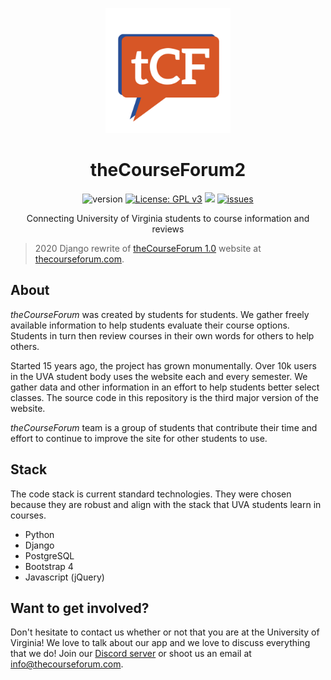 <p align="center">
    <img src="./tcf_website/static/base/img/new_logo.png" alt="logo" width="200"/>
</p>

<h1 align="center">theCourseForum2</h1>

<p align="center">
    <img alt="version" src="https://img.shields.io/badge/version-1.0.0-blue.svg" />
    <a href="https://www.gnu.org/licenses/gpl-3.0" target="_blank"><img alt="License: GPL v3" src="https://img.shields.io/badge/License-GPLv3-blue.svg" /></a>
    <a href="https://github.com/thecourseforum/theCourseForum2/actions?query=workflow%3A%22Continuous+Integration%22+branch%3Amaster"><img src="https://github.com/thecourseforum/theCourseForum2/workflows/Continuous%20Integration/badge.svg?branch=master" /></a>
    <a href=""><img alt="issues" src="https://img.shields.io/github/issues/thecourseforum/theCourseForum2.svg?maxAge=2592000)" /></a>
</p>

<p align="center">
Connecting University of Virginia students to course information and reviews
</p>

> 2020 Django rewrite of [theCourseForum 1.0](https://github.com/thecourseforum/theCourseForum) website at [thecourseforum.com](https://thecourseforum.com/).

## About
*theCourseForum* was created by students for students. We gather freely available information to help students evaluate their course options. Students in turn then review courses in their own words for others to help others.

Started 15 years ago, the project has grown monumentally. Over 10k users in the UVA student body uses the website each and every semester. We gather data and other information in an effort to help students better select classes. The source code in this repository is the third major version of the website.

*theCourseForum* team is a group of students that contribute their time and effort to continue to improve the site for other students to use.

## Stack
The code stack is current standard technologies. They were chosen because they are robust and align with the stack that UVA students learn in courses.

- Python
- Django
- PostgreSQL
- Bootstrap 4
- Javascript (jQuery)

## Want to get involved?
Don't hesitate to contact us whether or not that you are at the University of Virginia! We love to talk about our app and we love to discuss everything that we do! Join our [Discord server](https://discord.com/invite/tAjzH7eyvW) or shoot us an email at [info@thecourseforum.com](mailto:info@thecourseforum.com).
